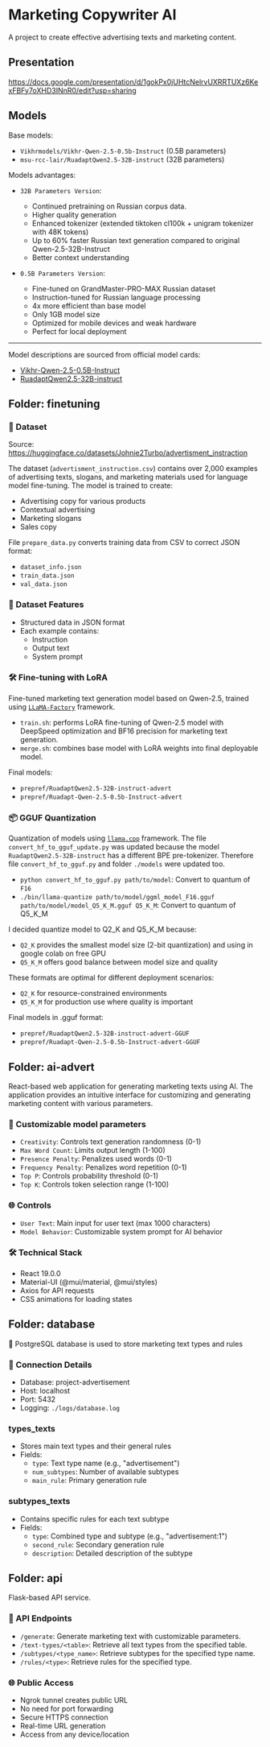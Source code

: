 # Marketing Copywriter AI

A project to create effective advertising texts and marketing content.

## Presentation

https://docs.google.com/presentation/d/1gokPx0jUHtcNelrvUXRRTUXz6KexFBFy7oXHD3INnR0/edit?usp=sharing

## Models

Base models:

- `Vikhrmodels/Vikhr-Qwen-2.5-0.5b-Instruct` (0.5B parameters)
- `msu-rcc-lair/RuadaptQwen2.5-32B-instruct` (32B parameters)

Models advantages:

- `32B Parameters Version`:
  - Continued pretraining on Russian corpus data.
  - Higher quality generation
  - Enhanced tokenizer (extended tiktoken cl100k + unigram tokenizer with 48K tokens)
  - Up to 60% faster Russian text generation compared to original Qwen-2.5-32B-Instruct
  - Better context understanding

- `0.5B Parameters Version`:
  - Fine-tuned on GrandMaster-PRO-MAX Russian dataset
  - Instruction-tuned for Russian language processing
  - 4x more efficient than base model
  - Only 1GB model size
  - Optimized for mobile devices and weak hardware
  - Perfect for local deployment

---
Model descriptions are sourced from official model cards:
- [Vikhr-Qwen-2.5-0.5B-Instruct](https://huggingface.co/Vikhrmodels/Vikhr-Qwen-2.5-0.5b-Instruct)
- [RuadaptQwen2.5-32B-instruct](https://huggingface.co/msu-rcc-lair/RuadaptQwen2.5-32B-instruct)

## Folder: finetuning

### 📝 Dataset

Source: https://huggingface.co/datasets/Johnie2Turbo/advertisment_instraction

The dataset (`advertisment_instruction.csv`) contains over 2,000 examples of advertising texts, slogans, and marketing materials used for language model fine-tuning. The model is trained to create:

- Advertising copy for various products
- Contextual advertising
- Marketing slogans
- Sales copy

File `prepare_data.py` converts training data from CSV to correct JSON format:
- `dataset_info.json`
- `train_data.json`
- `val_data.json`

### 🎯 Dataset Features

- Structured data in JSON format
- Each example contains:
  - Instruction
  - Output text
  - System prompt

### 🛠 Fine-tuning with LoRA  
Fine-tuned marketing text generation model based on Qwen-2.5, trained using [`LLaMA-Factory`](https://github.com/hiyouga/LLaMA-Factory) framework.  

 - `train.sh`: performs LoRA fine-tuning of Qwen-2.5 model with DeepSpeed optimization and BF16 precision for marketing text generation.
 - `merge.sh`: combines base model with LoRA weights into final deployable model.

Final models:

- `prepref/RuadaptQwen2.5-32B-instruct-advert`
- `prepref/Ruadapt-Qwen-2.5-0.5b-Instruct-advert`

### 📦 GGUF Quantization
Quantization of models using [`llama.cpp`](https://github.com/ggerganov/llama.cpp) framework. The file `convert_hf_to_gguf_update.py` was updated because the model `RuadaptQwen2.5-32B-instruct` has a different BPE pre-tokenizer. Therefore file `convert_hf_to_gguf.py` and folder `./models` were updated too. 

- `python convert_hf_to_gguf.py path/to/model`: Convert to quantum of `F16`
- `./bin/llama-quantize path/to/model/ggml_model_F16.gguf path/to/model/model_Q5_K_M.gguf Q5_K_M`: Convert to quantum of Q5_K_M

I decided quantize model to Q2_K and Q5_K_M because:
- `Q2_K` provides the smallest model size (2-bit quantization) and using in google colab on free GPU
- `Q5_K_M` offers good balance between model size and quality

These formats are optimal for different deployment scenarios:
- `Q2_K` for resource-constrained environments
- `Q5_K_M` for production use where quality is important

Final models in .gguf format:

- `prepref/RuadaptQwen2.5-32B-instruct-advert-GGUF`
- `prepref/Ruadapt-Qwen-2.5-0.5b-Instruct-advert-GGUF`

## Folder: ai-advert

React-based web application for generating marketing texts using AI. The application provides an intuitive interface for customizing and generating marketing content with various parameters.

### 🎯 Customizable model parameters

- `Creativity`: Controls text generation randomness (0-1)
- `Max Word Count`: Limits output length (1-100)
- `Presence Penalty`: Penalizes used words (0-1)
- `Frequency Penalty`: Penalizes word repetition (0-1)
- `Top P`: Controls probability threshold (0-1)
- `Top K`: Controls token selection range (1-100)

### 🌐 Controls

- `User Text`: Main input for user text (max 1000 characters)
- `Model Behavior`: Customizable system prompt for AI behavior

### 🛠 Technical Stack

- React 19.0.0
- Material-UI (@mui/material, @mui/styles)
- Axios for API requests
- CSS animations for loading states

## Folder: database

💾 PostgreSQL database is used to store marketing text types and rules

### 🔌 Connection Details
- Database: project-advertisement
- Host: localhost
- Port: 5432
- Logging: `./logs/database.log`

### types_texts
- Stores main text types and their general rules
- Fields:
  - `type`: Text type name (e.g., "advertisement")
  - `num_subtypes`: Number of available subtypes
  - `main_rule`: Primary generation rule

### subtypes_texts
- Contains specific rules for each text subtype
- Fields:
  - `type`: Combined type and subtype (e.g., "advertisement:1")
  - `second_rule`: Secondary generation rule
  - `description`: Detailed description of the subtype

## Folder: api

Flask-based API service.

### 📡 API Endpoints

- `/generate`: Generate marketing text with customizable parameters.
- `/text-types/<table>`: Retrieve all text types from the specified table.
- `/subtypes/<type_name>`: Retrieve subtypes for the specified type name.
- `/rules/<type>`: Retrieve rules for the specified type.

### 🌐 Public Access

- Ngrok tunnel creates public URL
- No need for port forwarding
- Secure HTTPS connection
- Real-time URL generation
- Access from any device/location
